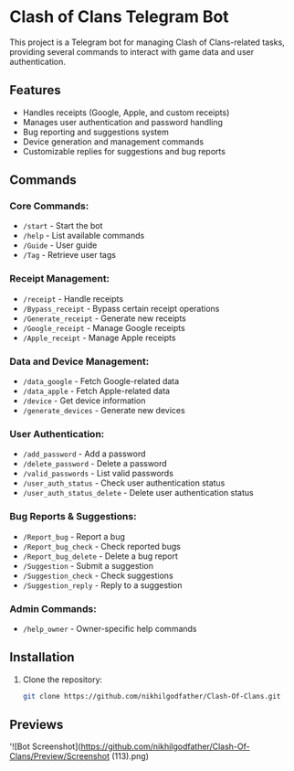 # Clash of Clans Telegram Bot

This project is a Telegram bot for managing Clash of Clans-related tasks, providing several commands to interact with game data and user authentication.

## Features

- Handles receipts (Google, Apple, and custom receipts)
- Manages user authentication and password handling
- Bug reporting and suggestions system
- Device generation and management commands
- Customizable replies for suggestions and bug reports

## Commands

### Core Commands:
- `/start` - Start the bot
- `/help` - List available commands
- `/Guide` - User guide
- `/Tag` - Retrieve user tags

### Receipt Management:
- `/receipt` - Handle receipts
- `/Bypass_receipt` - Bypass certain receipt operations
- `/Generate_receipt` - Generate new receipts
- `/Google_receipt` - Manage Google receipts
- `/Apple_receipt` - Manage Apple receipts

### Data and Device Management:
- `/data_google` - Fetch Google-related data
- `/data_apple` - Fetch Apple-related data
- `/device` - Get device information
- `/generate_devices` - Generate new devices

### User Authentication:
- `/add_password` - Add a password
- `/delete_password` - Delete a password
- `/valid_passwords` - List valid passwords
- `/user_auth_status` - Check user authentication status
- `/user_auth_status_delete` - Delete user authentication status

### Bug Reports & Suggestions:
- `/Report_bug` - Report a bug
- `/Report_bug_check` - Check reported bugs
- `/Report_bug_delete` - Delete a bug report
- `/Suggestion` - Submit a suggestion
- `/Suggestion_check` - Check suggestions
- `/Suggestion_reply` - Reply to a suggestion

### Admin Commands:
- `/help_owner` - Owner-specific help commands

## Installation

1. Clone the repository:
   ```bash
   git clone https://github.com/nikhilgodfather/Clash-Of-Clans.git

## Previews

'![Bot Screenshot](https://github.com/nikhilgodfather/Clash-Of-Clans/Preview/Screenshot (113).png)

